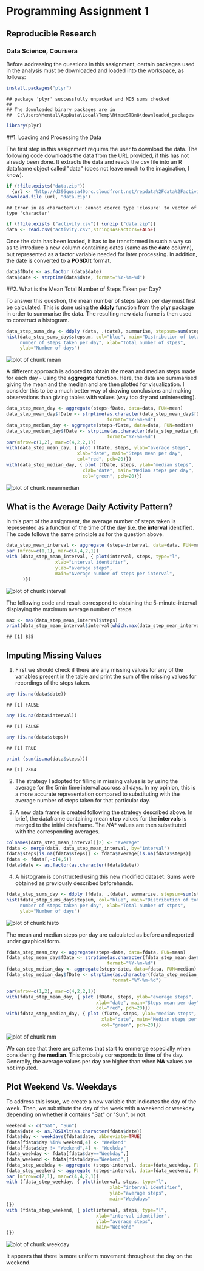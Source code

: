 # Programming Assignment 1

## Reproducible Research
### Data Science, Coursera


Before addressing the questions in this assignment, certain packages used in the analysis must be downloaded and loaded into the workspace, as follows:


```r
install.packages("plyr")
```

```
## package 'plyr' successfully unpacked and MD5 sums checked
## 
## The downloaded binary packages are in
## 	C:\Users\Mental\AppData\Local\Temp\RtmpeSTDn8\downloaded_packages
```

```r
library(plyr)
```


##1. Loading and Processing the Data

The first step in this assignment requires the user to download the data. The following code downloads the data from the URL provided, if this has not already been done. It extracts the data and reads the csv file into an R dataframe object called "data" (does not leave much to the imagination, I know).

```r
if (!file.exists("data.zip")) 
  {url <- "http://d396qusza40orc.cloudfront.net/repdata%2Fdata%2Factivity.zip"}
download.file (url, "data.zip")
```

```
## Error in as.character(x): cannot coerce type 'closure' to vector of type 'character'
```

```r
if (!file.exists ("activity.csv")) {unzip ("data.zip")}
data <- read.csv("activity.csv",stringsAsFactors=FALSE)
```
Once the data has been loaded, it has to be transformed in such a way so as to introduce a new column containing dates (same as the **date** column), but represented as a factor variable needed for later processing. In addition, the date is converted to a **POSIXlt** format.

```r
data$fDate <- as.factor (data$date)
data$date <- strptime(data$date, format="%Y-%m-%d")
```


##2. What is the Mean Total Number of Steps Taken per Day?

To answer this question, the mean number of steps taken per day must first be calculated. This is done using the **ddply** function from the **plyr** package in order to summarise the data. The resulting new data frame is then used to construct a histogram.

```r
data_step_sums_day <- ddply (data, .(date), summarise, stepsum=sum(steps))
hist(data_step_sums_day$stepsum, col="blue", main="Distribution of total 
     number of steps taken per day", xlab="Total number of stpes",
     ylab="Number of days")
```

![plot of chunk mean](figure/mean-1.png) 

A different approach is adopted to obtain the mean and median steps made for each day - using the **aggregate** function. Here, the data are summarised giving the mean and the median and are then plotted for visualization. I consider this to be a much better way of drawing conclusions and making observations than giving tables with values (way too dry and uninteresting).

```r
data_step_mean_day <- aggregate(steps~fDate, data=data, FUN=mean)
data_step_mean_day$fDate <- strptime(as.character(data_step_mean_day$fDate), 
                                     format="%Y-%m-%d")
data_step_median_day <- aggregate(steps~fDate, data=data, FUN=median)
data_step_median_day$fDate <- strptime(as.character(data_step_median_day$fDate), 
                                     format="%Y-%m-%d")
par(mfrow=c(1,2), mar=c(4,2,2,1))
with(data_step_mean_day, { plot (fDate, steps, ylab="average steps", 
                          xlab="date", main="Steps mean per day",
                          col="red", pch=20)})
with(data_step_median_day, { plot (fDate, steps, ylab="median steps", 
                            xlab="date", main="Median steps per day",
                            col="green", pch=20)})
```

![plot of chunk meanmedian](figure/meanmedian-1.png) 


## What is the Average Daily Activity Pattern?

In this part of the assignment, the average number of steps taken is represented as a function of the time of the day (i.e. the **interval** identifier). The code follows the same principle as for the question above.

```r
data_step_mean_interval <- aggregate (steps~interval, data=data, FUN=mean)
par (mfrow=c(1,1), mar=c(4,4,2,1))
with (data_step_mean_interval, { plot(interval, steps, type="l", 
                  xlab="interval identifier",
                  ylab="average steps",
                  main="Average number of steps per interval",
      )})
```

![plot of chunk interval](figure/interval-1.png) 

The following code and result correspond to obtaining the 5-minute-interval displaying the maximum average number of steps.

```r
max <- max(data_step_mean_interval$steps)
print(data_step_mean_interval$interval[which.max(data_step_mean_interval$steps)])
```

```
## [1] 835
```


## Imputing Missing Values

1. First we should check if there are any missing values for any of the variables present in the table and print the sum of the missing values for recordings of the steps taken.


```r
any (is.na(data$date))
```

```
## [1] FALSE
```

```r
any (is.na(data$interval))
```

```
## [1] FALSE
```

```r
any (is.na(data$steps))
```

```
## [1] TRUE
```

```r
print (sum(is.na(data$steps)))
```

```
## [1] 2304
```

2. The strategy I adopted for filling in missing values is by using the average for the 5min time interval accross all days. In my opinion, this is a more accurate representation compared to substituting with the average number of steps taken for that particular day.

3. A new data frame is created following the strategy described above. In brief, the dataframe containing mean **step** values for the **intervals** is merged to the initial dataframe. The *NA** values are then substituted with the corresponding averages.

```r
colnames(data_step_mean_interval)[2] <- "average"
fdata <- merge(data, data_step_mean_interval, by="interval")
fdata$steps[is.na(fdata$steps)] <- fdata$average[is.na(fdata$steps)]
fdata <- fdata[,-c(4,5)]
fdata$date <- as.factor(as.character(fdata$date))
```

4. A histogram is constructed using this new modified dataset. Sums were obtained as previously described beforehands.

```r
fdata_step_sums_day <- ddply (fdata, .(date), summarise, stepsum=sum(steps))
hist(fdata_step_sums_day$stepsum, col="blue", main="Distribution of total 
     number of steps taken per day", xlab="Total number of stpes",
     ylab="Number of days")
```

![plot of chunk histo](figure/histo-1.png) 

The mean and median steps per day are calculated as before and reported under graphical form.

```r
fdata_step_mean_day <- aggregate(steps~date, data=fdata, FUN=mean)
fdata_step_mean_day$fDate <- strptime(as.character(fdata_step_mean_day$date), 
                                     format="%Y-%m-%d")
fdata_step_median_day <- aggregate(steps~date, data=fdata, FUN=median)
fdata_step_median_day$fDate <- strptime(as.character(fdata_step_median_day$date), 
                                       format="%Y-%m-%d")

par(mfrow=c(1,2), mar=c(4,2,2,1))
with(fdata_step_mean_day, { plot (fDate, steps, ylab="average steps", 
                                 xlab="date", main="Steps mean per day",
                                 col="red", pch=20)})
with(fdata_step_median_day, { plot (fDate, steps, ylab="median steps", 
                                   xlab="date", main="Median steps per day",
                                   col="green", pch=20)})
```

![plot of chunk mm](figure/mm-1.png) 

We can see that there are patterns that start to emmerge especially when considering the **median**. This probably corresponds to time of the day. Generally, the average values per day are higher than when **NA** values are not imputed. 


## Plot Weekend Vs. Weekdays

To address this issue, we create a new variable that indicates the day of the week. Then, we substitute the day of the week with a weekend or weekday depending on whether it contains "Sat" or "Sun", or not.


```r
weekend <- c("Sat", "Sun")
fdata$date <- as.POSIXlt(as.character(fdata$date))
fdata$day <- weekdays(fdata$date, abbreviate=TRUE)
fdata[fdata$day %in% weekend,4] <- "Weekend" 
fdata[fdata$day != "Weekend",4] <- "Weekday"
fdata_weekday <- fdata[fdata$day=="Weekday",]
fdata_weekend <- fdata[fdata$day=="Weekend",]
fdata_step_weekday <- aggregate (steps~interval, data=fdata_weekday, FUN=mean)
fdata_step_weekend <- aggregate (steps~interval, data=fdata_weekend, FUN=mean)
par (mfrow=c(2,1), mar=c(4,4,2,1))
with (fdata_step_weekday, { plot(interval, steps, type="l", 
                                      xlab="interval identifier",
                                      ylab="average steps",
                                      main="Weekdays"
)})
with (fdata_step_weekend, { plot(interval, steps, type="l", 
                                 xlab="interval identifier",
                                 ylab="average steps",
                                 main="Weekend"
)})
```

![plot of chunk weekday](figure/weekday-1.png) 

It appears that there is more uniform movement throughout the day on the weekend.
